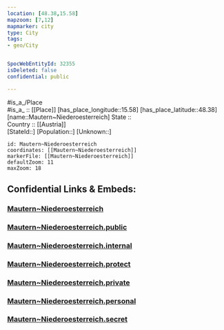 ```yaml
---
location: [48.38,15.58] 
mapzoom: [7,12] 
mapmarker: city 
type: City
tags:
- geo/City


SpocWebEntityId: 32355
isDeleted: false
confidential: public

---
```

#is_a_/Place  
#is_a_ :: [[Place]] 
[has_place_longitude::15.58] 
[has_place_latitude::48.38] 
[name::Mautern~Niederoesterreich] 
State ::  
Country :: [[Austria]]  
[StateId::] 
[Population::] 
[Unknown::] 


```leaflet
id: Mautern~Niederoesterreich
coordinates: [[Mautern~Niederoesterreich]] 
markerFile: [[Mautern~Niederoesterreich]] 
defaultZoom: 11 
maxZoom: 18
```


## Confidential Links & Embeds: 

### [Mautern~Niederoesterreich](/_Standards/Earth/Continent/Europe/Europe~Central/Austria/Austrias_States/Niederösterreich/City/Mautern~Niederoesterreich.md) 

### [Mautern~Niederoesterreich.public](/_public/Earth/Continent/Europe/Europe~Central/Austria/Austrias_States/Niederösterreich/City/Mautern~Niederoesterreich.public.md) 

### [Mautern~Niederoesterreich.internal](/_internal/Earth/Continent/Europe/Europe~Central/Austria/Austrias_States/Niederösterreich/City/Mautern~Niederoesterreich.internal.md) 

### [Mautern~Niederoesterreich.protect](/_protect/Earth/Continent/Europe/Europe~Central/Austria/Austrias_States/Niederösterreich/City/Mautern~Niederoesterreich.protect.md) 

### [Mautern~Niederoesterreich.private](/_private/Earth/Continent/Europe/Europe~Central/Austria/Austrias_States/Niederösterreich/City/Mautern~Niederoesterreich.private.md) 

### [Mautern~Niederoesterreich.personal](/_personal/Earth/Continent/Europe/Europe~Central/Austria/Austrias_States/Niederösterreich/City/Mautern~Niederoesterreich.personal.md) 

### [Mautern~Niederoesterreich.secret](/_secret/Earth/Continent/Europe/Europe~Central/Austria/Austrias_States/Niederösterreich/City/Mautern~Niederoesterreich.secret.md)


